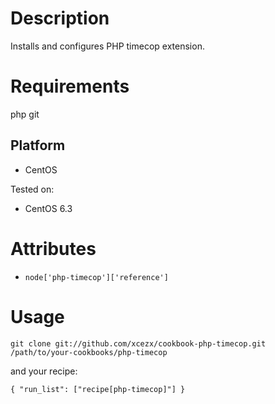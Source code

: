 Description
===========

Installs and configures PHP timecop extension.

Requirements
============

php
git

Platform
--------

* CentOS

Tested on:

* CentOS 6.3

Attributes
==========

* `node['php-timecop']['reference']`


Usage
=====

```
git clone git://github.com/xcezx/cookbook-php-timecop.git /path/to/your-cookbooks/php-timecop
```

and your recipe:

    { "run_list": ["recipe[php-timecop]"] }
